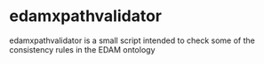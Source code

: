 # edamxpathvalidator

edamxpathvalidator is a small script intended to check some of the consistency rules in the EDAM ontology
